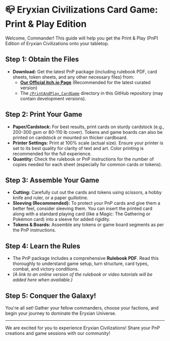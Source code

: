 # 📪 Eryxian Civilizations Card Game: Print & Play Edition

Welcome, Commander! This guide will help you get the Print & Play (PnP) Edition of Eryxian Civilizations onto your tabletop.

## Step 1: Obtain the Files

*   **Download:** Get the latest PnP package (including rulebook PDF, card sheets, token sheets, and any other necessary files) from:
    *   **[Our Official itch.io Page](https://eryxgames.itch.io/eryxian-civilizations)** (Recommended for the latest curated version)
    *   The [`/PrintAndPlay_CardGame`](./PrintAndPlay_CardGame) directory in this GitHub repository (may contain development versions).

## Step 2: Print Your Game

*   **Paper/Cardstock:** For best results, print cards on sturdy cardstock (e.g., 200-300 gsm or 80-110 lb cover). Tokens and game boards can also be printed on cardstock or mounted on thicker cardboard.
*   **Printer Settings:** Print at 100% scale (actual size). Ensure your printer is set to its best quality for clarity of text and art. Color printing is recommended for the full experience.
*   **Quantity:** Check the rulebook or PnP instructions for the number of copies needed for each sheet (especially for common cards or tokens).

## Step 3: Assemble Your Game

*   **Cutting:** Carefully cut out the cards and tokens using scissors, a hobby knife and ruler, or a paper guillotine.
*   **Sleeving (Recommended):** To protect your PnP cards and give them a better feel, consider sleeving them. You can insert the printed card along with a standard playing card (like a Magic: The Gathering or Pokémon card) into a sleeve for added rigidity.
*   **Tokens & Boards:** Assemble any tokens or game board segments as per the PnP instructions.

## Step 4: Learn the Rules

*   The PnP package includes a comprehensive **Rulebook PDF**. Read this thoroughly to understand game setup, turn structure, card types, combat, and victory conditions.
*   *(A link to an online version of the rulebook or video tutorials will be added here when available.)*

## Step 5: Conquer the Galaxy!

You're all set! Gather your fellow commanders, choose your factions, and begin your journey to dominate the Eryxian Universe.

---

We are excited for you to experience Eryxian Civilizations! Share your PnP creations and game sessions with our community!

